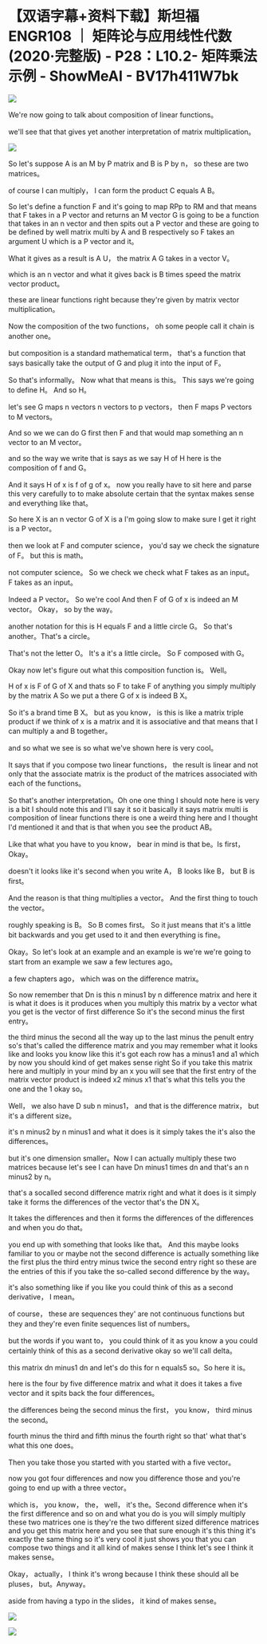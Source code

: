 # 【双语字幕+资料下载】斯坦福ENGR108 ｜ 矩阵论与应用线性代数(2020·完整版) - P28：L10.2- 矩阵乘法示例 - ShowMeAI - BV17h411W7bk

![](img/83e7032480b014fb0e64234857b8946e_0.png)

We're now going to talk about composition of linear functions。

 we'll see that that gives yet another interpretation of matrix multiplication。



![](img/83e7032480b014fb0e64234857b8946e_2.png)

So let's suppose A is an M by P matrix and B is P by n， so these are two matrices。

 of course I can multiply， I can form the product C equals A B。

So let's define a function F and it's going to map RPp to RM and that means that F takes in a P vector and returns an M vector G is going to be a function that takes in an n vector and then spits out a P vector and these are going to be defined by well matrix multi by A and B respectively so F takes an argument U which is a P vector and it。

What it gives as a result is A U， the matrix A G takes in a vector V。

 which is an n vector and what it gives back is B times speed the matrix vector product。

 these are linear functions right because they're given by matrix vector multiplication。

Now the composition of the two functions， oh some people call it chain is another one。

 but composition is a standard mathematical term， that's a function that says basically take the output of G and plug it into the input of F。

So that's informally。 Now what that means is this。 This says we're going to define H。 And so H。

 let's see G maps n vectors n vectors to p vectors， then F maps P vectors to M vectors。

 And so we we can do G first then F and that would map something an n vector to an M vector。

 and so the way we write that is says as we say H of H here is the composition of f and G。

 And it says H of x is f of g of x。 now you really have to sit here and parse this very carefully to to make absolute certain that the syntax makes sense and everything like that。

 So here X is an n vector G of X is a I'm going slow to make sure I get it right is a P vector。

 then we look at F and computer science， you'd say we check the signature of F。 but this is math。

 not computer science。 So we check we check what F takes as an input。 F takes as an input。

Indeed a P vector。 So we're cool And then F of G of x is indeed an M vector。 Okay， so by the way。

 another notation for this is H equals F and a little circle G。 So that's another。That's a circle。

 That's not the letter O。 It's a it's a little circle。 So F composed with G。

 Okay now let's figure out what this composition function is。 Well。

 H of x is F of G of X and thats so F to take F of anything you simply multiply by the matrix A So we put a there G of x is indeed B X。

 So it's a brand time B X。 but as you know， is this is like a matrix triple product if we think of x is a matrix and it is associative and that means that I can multiply a and B together。

 and so what we see is so what we've shown here is very cool。

 It says that if you compose two linear functions， the result is linear and not only that the associate matrix is the product of the matrices associated with each of the functions。

 So that's another interpretation。Oh one one thing I should note here is very is a bit I should note this and I'll say it so it basically it says matrix multi is composition of linear functions there is one a weird thing here and I thought I'd mentioned it and that is that when you see the product AB。

Like that what you have to you know， bear in mind is that be。Is first， Okay。

 doesn't it looks like it's second when you write A， B looks like B， but B is first。

 And the reason is that thing multiplies a vector。 And the first thing to touch the vector。

 roughly speaking is B。 So B comes first。 So it just means that it's a little bit backwards and you get used to it and then everything is fine。

Okay。So let's look at an example and an example is we're we're going to start from an example we saw a few lectures ago。

 a few chapters ago， which was on the difference matrix。

 So now remember that Dn is this n minus1 by n difference matrix and here it is what it does is it produces when you multiply this matrix by a vector what you get is the vector of first difference So it's the second minus the first entry。

 the third minus the second all the way up to the last minus the penult entry so's that's called the difference matrix and you may remember what it looks like and looks you know like this it's got each row has a minus1 and a1 which by now you should kind of get makes sense right So if you take this matrix here and multiply in your mind by an x you will see that the first entry of the matrix vector product is indeed x2 minus x1 that's what this tells you the one and the 1 okay so。

Well， we also have D sub n minus1， and that is the difference matrix， but it's a different size。

 it's n minus2 by n minus1 and what it does is it simply takes the it's also the differences。

 but it's one dimension smaller。Now I can actually multiply these two matrices because let's see I can have Dn minus1 times dn and that's an n minus2 by n。

 that's a socalled second difference matrix right and what it does is it simply take it forms the differences of the vector that's the DN X。

It takes the differences and then it forms the differences of the differences and when you do that。

 you end up with something that looks like that。 And this maybe looks familiar to you or maybe not the second difference is actually something like the first plus the third entry minus twice the second entry right so these are the entries of this if you take the so-called second difference by the way。

 it's also something like if you like you could think of this as a second derivative， I mean。

 of course， these are sequences they' are not continuous functions but they and they're even finite sequences list of numbers。

 but the words if you want to， you could think of it as you know a you could certainly think of this as a second derivative okay so we'll call delta。

 this matrix dn minus1 dn and let's do this for n equals5 so。So here it is。

 here is the four by five difference matrix and what it does it takes a five vector and it spits back the four differences。

 the differences being the second minus the first， you know， third minus the second。

 fourth minus the third and fifth minus the fourth right so that' what that's what this one does。

Then you take those you started with you started with a five vector。

 now you got four differences and now you difference those and you're going to end up with a three vector。

 which is， you know， the， well， it's the。Second difference when it's the first difference and so on and what you do is you will simply multiply these two matrices one is they're the two different sized difference matrices and you get this matrix here and you see that sure enough it's this thing it's exactly the same thing so it's very cool it just shows you that you can compose two things and it all kind of makes sense I think let's see I think it makes sense。

Okay， actually， I think it's wrong because I think these should all be pluses， but。Anyway。

 aside from having a typo in the slides， it kind of makes sense。



![](img/83e7032480b014fb0e64234857b8946e_4.png)

![](img/83e7032480b014fb0e64234857b8946e_5.png)